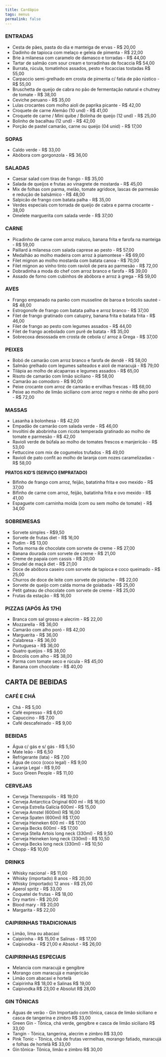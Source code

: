 ```yaml
---
title: Cardápio
tags: menus
permalink: false
---
```

### ENTRADAS

* Cesta de pães, pasta do dia e manteiga de ervas - R$ 20,00
* Dadinho de tapioca com melaço e geleia de pimenta - R$ 22,00
* Brie à milanesa com caramelo de damasco e torradas - R$ 44,00
* Tartar de salmão com sour cream e torradinhas de focaccia R$ 54,00
* Burrata, rúcula, tomatinhos assados, pesto e focaccias tostadas R$ 55,00
* Carpaccio semi-grelhado em crosta de pimenta c/ fatia de pão rústico - R$ 55,00
* Bruschetta de queijo de cabra no pão de fermentação natural e chutney de tomate - R$ 38,00
* C﻿eviche peruano - R$ 35,00
* L﻿ulas crocantes com molho aioli de paprika picante - R$ 42,00
* Croquete de carne Alemão (10 und) - R$ 41,00
* Croquete de carne / Mini quibe / Bolinha de queijo (12 und) - R$ 25,00
* Bolinho de bacalhau (12 und) - R$ 42,00
* Porção de pastel camarão, carne ou queijo (04 unid) - R$ 17,00

### SOPAS

* Caldo verde - R$ 33,00
* Abóbora com gorgonzola - R$ 36,00

### SALADAS

* Caesar salad com tiras de frango - R$ 35,00
* Salada de queijos e frutas ao vinagrete de mostarda - R$ 45,00
* M﻿ix de folhas com parma, melão, tomate agridoce, lascas de parmesão e redução de balsâmico - R$ 48,00
* Salpicão de frango com batata palha - R$ 35,00
* V﻿erdes especiais com torrada de queijo de cabra e parma crocante - 38,00
* Omelete marguerita com salada verde - R$ 37,00

### CARNE

* Picadinho de carne com arroz maluco, banana frita e farofa na manteiga - R$ 59,00
* Paillard à milanesa com salada caprese ao pesto - R$ 57,00
* Medalhão ao molho madeira com arroz à piamontese - R$ 69,00
* F﻿ilet mignon ao molho mostarda com batata canoa - R$ 70,00
* F﻿ilet mignon ao vinho tinto com ravioli de pera ao parmesão - R$ 72,00
* D﻿obradinha a moda do chef com arroz branco e farofa - R$ 39,00
* A﻿ssado de forno com cubinhos de abóbora e arroz à grega - R$ 59,00

### AVES

* Frango empanado na panko com musseline de baroa e brócolis sauteé - R$ 48,00
* Estrogonofe de frango com batata palha e arroz branco - R$ 37,00 
* Filet de frango gratinado com catupiry, banana frita e batata frita - R$ 46,00
* Filet de frango ao pesto com legumes assados - R$ 44,00
* Filet de frango acebolado com purê de batata - R$ 35,00
* Sobrecoxa desossada em crosta de cebola c/ arroz à Grega - R$ 37,00

### PEIXES

* Bobó de camarão com arroz branco e farofa de dendê - R$ 58,00
* S﻿almão grelhado com legumes salteados e aioli de maracujá - R$ 79,00
* Tilápia ao molho de alcaparras e legumes assados - R$ 65,00
* Risoto de camarão com limão siciliano - R$ 58,00
* C﻿amarão ao comodoro - R$ 90,00
* Peixe crocante com arroz de camarão e ervilhas frescas - R$ 68,00
* P﻿eixe ao molho de limão siciliano com arroz negro e ninho de alho poró - R$ 72,00

### MASSAS

* Lasanha à bolonhesa - R$ 42,00
* E﻿mpadão de camarão com salada verde - R$ 46,00
* Involtini de abobrinha com ricota temperada gratinado ao molho de tomate e parmesão - R$ 42,00
* Ravioli verde de búfala ao molho de tomates frescos e manjericão - R$ 53,00
* Fettuccine com mix de cogumelos trufados - R$ 49,00
* R﻿avioli de pato confit ao molho de laranja com nozes caramelizadas - R$ 58,00

**PRATOS KID’S (SERVIÇO EMPRATADO)**

* Bifinho de frango com arroz, feijão, batatinha frita e ovo mexido - R$ 37,00
* Bifinho de carne com arroz, feijão, batatinha frita e ovo mexido - R$ 41,00 
* Espaguete com carninha moída (com ou sem molho de tomate) - R$ 34,00

### SOBREMESAS

* Sorvete simples - R$9,50
* S﻿orvete de frutas diet - R$ 16,00
* Pudim - R$ 13,00
* Torta morna de chocolate com sorvete de creme - R$ 27,00
* Banana dourada com sorvete de creme - R$ 21,00
* Creme de papaia com cassis - R$ 20,00
* Strudel de maçã diet - R$ 21,00
* D﻿oce de abóbora caseiro com sorvete de tapioca e coco queimado - R$ 25,00
* C﻿hurros de doce de leite com sorvete de pistache - R$ 22,00
* Sorvete de queijo com calda morna de goiabada - R$ 25,00
* Petit gateau de chocolate com sorvete de creme - R$ 25,00
* Frutas da estação - R$ 16,00

### PIZZAS (APÓS ÀS 17H)

* Branca com sal grosso e alecrim - R$ 22,00
* Mozzarella - R$ 36,00
* Camarão com alho poró - R$ 42,00
* Marguerita - R$ 36,00
* Calabresa - R$ 36,00
* Portuguesa - R$ 36,00
* Quatro queijos - R$ 38,00
* B﻿rócolis com alho - R$ 38,00
* P﻿arma com tomate seco e rúcula - R$ 45,00
* Banana com chocolate - R$ 40,00

## CARTA DE BEBIDAS

### CAFÉ E CHÁ

* Chá - R$ 5,00
* Café expresso - R$ 6,00
* Capuccino - R$ 7,00
* Café descafeinado - R$ 9,00

### BEBIDAS

* Água c/ gás e s/ gás - R$ 5,50
* Mate leão - R$ 6,50
* Refrigerante (lata) - R$ 7,00
* Água de coco (coco legal) - R$ 9,00
* Laranja Legal - R$ 9,00
* Suco Green People - R$ 11,00

### CERVEJAS

* Cerveja Therezopolis - R$ 19,00
* Cerveja Antarctica Original 600 ml - R$ 16,00
* Cerveja Estrella Galícia 600ml - R$ 15,00
* Cerveja Amstel (600ml) R$ 16,00
* C﻿erveja Spaten (600ml) R$ 17,00
* Cerveja Heineken 600 ml - R$ 17,00
* Cerveja Becks 600ml - R$ 17,00
* Cerveja Stella Artois long neck (330ml) - R$ 9,50
* Cerveja Heineken long neck (330ml) - R$ 10,50
* Cerveja Becks long neck (330ml) - R$ 10,50
* Chopp - R$ 10,00

### DRINKS

* Whisky nacional - R$ 11,00
* Whisky (importado) 8 anos - R$ 20,00
* Whisky (importado) 12 anos - R$ 25,00
* Aperol spritz - R$ 33,00
* Coquetel de frutas - R$ 18,00
* Dry martini - R$ 20,00
* Blood mary - R$ 20,00
* Margarita - R$ 22,00

### CAIPIRINHAS TRADICIONAIS

* Limão, lima ou abacaxi
* Caipirinha - R$ 15,00 e Salinas - R$ 17,00
* Caipivodka - R$ 21,00 e Absolut - R$ 26,00

### CAIPIRINHAS ESPECIAIS

* Melancia com maracujá e gengibre
* Morango com maracujá e manjericão
* Limão com abacaxi e hortelã
* Caipirinha R$ 18,00 e Salinas R$ 19,00
* Caipivodka R$ 23,00 e Absolut R$ 28,00

### GIN TÔNICAS

* Águas de verão - Gin Importado com tônica, casca de limão siciliano e casca de tangerina e zimbro R$ 33,00
* Green Gin - Tônica, chá verde, gengibre e casca de limão siciliano R$ 33,00
* Tangin - Tônica, tangerina, alecrim e zimbro R$ 33,00
* Pink Tonic - Tônica, chá de frutas vermelhas, morango fatiado, maracujá e folhas de hortelã R$ 33,00
* Gin tônica- Tônica, limão e zimbro R$ 30,00